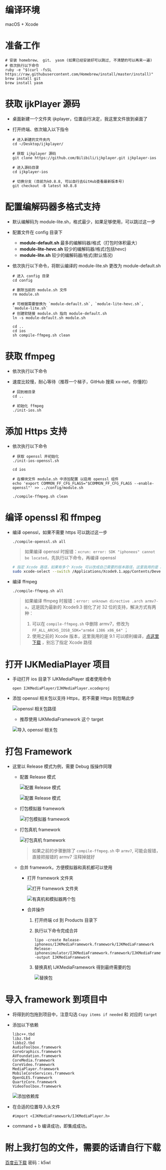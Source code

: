# 编译环境

  macOS + Xcode

# 准备工作

  ```shell
  # 安装 homebrew、 git、 yasm (如果已经安装好可以跳过, 不清楚的可以再来一遍)
  # 依次执行以下命令
  ruby -e "$(curl -fsSL https://raw.githubusercontent.com/Homebrew/install/master/install)"
  brew install git
  brew install yasm
  ```

# 获取 ijkPlayer 源码

  - 桌面新建一个文件夹 ijkplayer，位置自行决定，我这里文件放到桌面了

  - 打开终端、依次输入以下指令

    ```shell
    # 进入新建的文件夹内
    cd ~/Desktop/ijkplayer/
    
    # 获取 ijkplayer 源码
    git clone https://github.com/Bilibili/ijkplayer.git ijkplayer-ios
    
    # 进入源码目录
    cd ijkplayer-ios
    
    # 切换分支 (目前为k0.8.8, 可以自行去GitHub查看最新版本号)
    git checkout -B latest k0.8.8
    ```

# 配置编解码器多格式支持

  - 默认编解码为 module-lite.sh，格式最少，如果足够使用，可以跳过这一步

  - 配置文件在 config 目录下
    - **module-default.sh** 最多的编解码器/格式（打包时体积最大）
    - **module-lite-hevc.sh** 较少的编解码器/格式(包括hevc)
    - **module-lite.sh** 较少的编解码器/格式(默认情况)

  - 依次执行以下命令，将默认编译的 module-lite.sh 更改为 module-default.sh

    ```shell
    # 进入 config 目录
    cd config
    
    # 删除当前的 module.sh 文件
    rm module.sh
    
    # 可根据需要替换为 `module-default.sh`, `module-lite-hevc.sh`, `module-lite.sh`
    # 创建软链接 module.sh 指向 module-default.sh
    ln -s module-default.sh module.sh
    
    cd ..
    cd ios
    sh compile-ffmpeg.sh clean
    ```

# 获取 ffmpeg

  - 依次执行以下命令

  - 速度比较慢，耐心等待（推荐一个梯子，GitHub 搜索 xx-net，你懂的）

    ```shell
    # 回到根目录
    cd ..
    
    # 初始化 ffmpeg
    ./init-ios.sh
    ```

# 添加 Https 支持

  - 依次执行以下命令

    ```shell
    # 获取 openssl 并初始化
    ./init-ios-openssl.sh
    
    cd ios
    
    # 在模块文件 module.sh 中添加配置 以启用 openssl 组件
    echo 'export COMMON_FF_CFG_FLAGS="$COMMON_FF_CFG_FLAGS --enable-openssl"' >> ../config/module.sh
    
    ./compile-ffmpeg.sh clean
    ```

# 编译 openssl 和 ffmpeg

  - 编译 openssl，如果不需要 https 可以跳过这一步

    ```shell
    ./compile-openssl.sh all
    ```

    > 如果编译 openssl 时报错：`xcrun: error: SDK "iphoneos" cannot be located`，先执行以下命令，再编译 openssl

    ```sh
    # 指定 Xcode 路径，如果有多个 Xcode 可以改成自己需要的版本路径，这里我用的是 Xcode9.1
    sudo xcode-select --switch /Applications/Xcode9.1.app/Contents/Developer/
    ```

  - 编译 ffmpeg

    ```shell
    ./compile-ffmpeg.sh all
    ```

    > 如果编译 ffmpeg 时报错：`error: unknown directive .arch armv7-a`，这是因为最新的 Xcode9.3 弱化了对 32 位的支持，解决方式有两种：
    >
    > 1. 可以在 `compile-ffmpeg.sh` 中删除 armv7，修改为 `FF_ALL_ARCHS_IOS8_SDK="arm64 i386 x86_64"` ；
    > 2. 使用之前的 Xcode 版本，这里我用的是 9.1 可以顺利编译，[点这里下载](https://developer.apple.com/download/more/) ，别忘了指定 Xcode 路径

# 打开 IJKMediaPlayer 项目

  - 手动打开 ios 目录下 IJKMediaPlayer 或者使用命令

    ```shell
    open IJKMediaPlayer/IJKMediaPlayer.xcodeproj
    ```

  - 添加 openssl 相关包以支持 Https，若不需要 Https 则忽略此步

    ![openssl 相关包路径](https://upload-images.jianshu.io/upload_images/2997426-2f7b85c38646b5c5.jpg?imageMogr2/auto-orient/strip%7CimageView2/2/w/1240)

    - 推荐使用 IJKMediaFramework 这个 target

    ![导入 openssl 相关包](https://upload-images.jianshu.io/upload_images/2997426-43b73ac575dafaa7.png?imageMogr2/auto-orient/strip%7CimageView2/2/w/1240)

# 打包 Framework

  - 这里以 Release 模式为例，需要 Debug 版操作同理

    - 配置 Release 模式

      ![配置 Release 模式](https://upload-images.jianshu.io/upload_images/2997426-c9a08581a196827b.png?imageMogr2/auto-orient/strip%7CimageView2/2/w/1240)

      ![配置 Release 模式](https://upload-images.jianshu.io/upload_images/2997426-d62b195054e6fcf0.png?imageMogr2/auto-orient/strip%7CimageView2/2/w/1240)

    - 打包模拟器 framework

      ![打包模拟器 framework](https://upload-images.jianshu.io/upload_images/2997426-b384ffb04731c1e5.png?imageMogr2/auto-orient/strip%7CimageView2/2/w/1240)

    - 打包真机 framework

      ![打包真机 framework](https://upload-images.jianshu.io/upload_images/2997426-e77c90a10f4a0e79.png?imageMogr2/auto-orient/strip%7CimageView2/2/w/1240)

      > 如果之前的步骤删除了 `compile-ffmpeg.sh` 中 `armv7`, 可能会报错，直接把报错的 armv7 注释掉就好

    - 合并 framework，方便模拟器和真机都可以使用

      - 打开 framework 文件夹

        ![打开 framework 文件夹](https://upload-images.jianshu.io/upload_images/2997426-bf091a49508ede88.png?imageMogr2/auto-orient/strip%7CimageView2/2/w/1240)

        ![有真机和模拟器两个包](https://upload-images.jianshu.io/upload_images/2997426-acbd0a3023defdb4.png?imageMogr2/auto-orient/strip%7CimageView2/2/w/1240)

      - 合并操作

        1. 打开终端 cd 到 Products 目录下

        2. 执行以下命令完成合并

           ```shell
           lipo -create Release-iphoneos/IJKMediaFramework.framework/IJKMediaFramework Release-iphonesimulator/IJKMediaFramework.framework/IJKMediaFramework -output IJKMediaFramework
           ```

        3. 替换真机 IJKMediaFramework 得到最终需要的包

           ![替换包](https://upload-images.jianshu.io/upload_images/2997426-2fccb9979d87ba73.png?imageMogr2/auto-orient/strip%7CimageView2/2/w/1240)

# 导入 framework 到项目中

  - 将得到的包拖到项目中，注意勾选 `Copy items if needed` 和 对应的 `target`

  - 添加以下依赖

    ```shell
    libc++.tbd
    libz.tbd
    libbz2.tbd
    AudioToolbox.framework
    CoreGraphics.framework
    AVFoundation.framework
    CoreMedia.framework
    CoreVideo.framework
    MediaPlayer.framework
    MobileCoreServices.framework
    OpenGLES.framework
    QuartzCore.framework
    VideoToolbox.framework
    ```

       ![添加依赖库](https://upload-images.jianshu.io/upload_images/2997426-70f9d2b0ed9e1266.png?imageMogr2/auto-orient/strip%7CimageView2/2/w/1240)

  - 在合适的位置导入头文件

    ```shell
    #import <IJKMediaFramework/IJKMediaPlayer.h>
    ```

  - command + b 编译成功，即集成成功。

# 附上我打包的文件，需要的话请自行下载

[百度云下载](https://pan.baidu.com/s/1HZMJlzfw6roP6hnjGpehjA) 密码：k5wl

